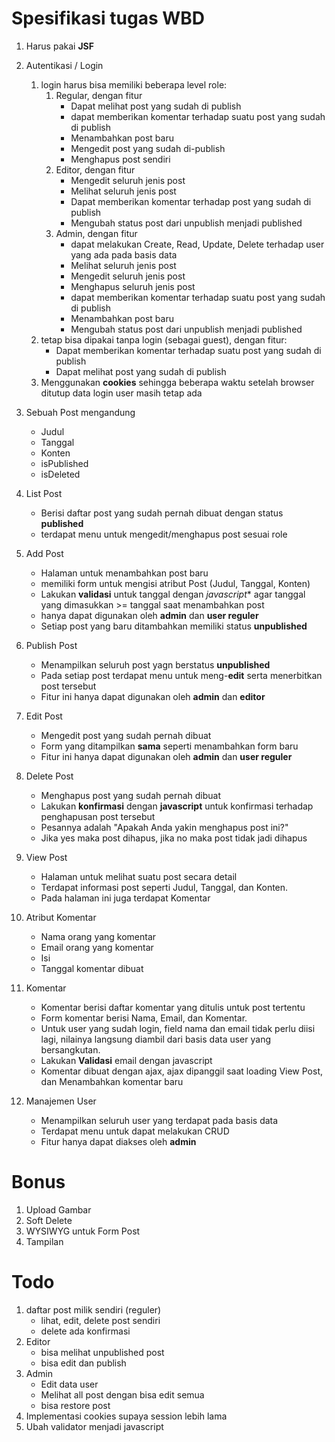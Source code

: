 Spesifikasi tugas WBD
=====================
1. Harus pakai **JSF**

1. Autentikasi / Login
    1. login harus bisa memiliki beberapa level role:
        1. Regular, dengan fitur
            * Dapat melihat post yang sudah di publish
            * dapat memberikan komentar terhadap suatu post yang sudah di 
              publish
            * Menambahkan post baru
            * Mengedit post yang sudah di-publish
            * Menghapus post sendiri
        1. Editor, dengan fitur
            * Mengedit seluruh jenis post
            * Melihat seluruh jenis post
            * Dapat memberikan komentar terhadap post yang sudah di publish
            * Mengubah status post dari unpublish menjadi published
        1. Admin, dengan fitur
            * dapat melakukan Create, Read, Update, Delete terhadap user yang 
              ada pada basis data
            * Melihat seluruh jenis post
            * Mengedit seluruh jenis post
            * Menghapus seluruh jenis post
            * dapat memberikan komentar terhadap suatu post yang sudah di
              publish
            * Menambahkan post baru
            * Mengubah status post dari unpublish menjadi published
    1. tetap bisa dipakai tanpa login (sebagai guest), dengan fitur:
        * Dapat memberikan komentar terhadap suatu post yang sudah di publish
        * Dapat melihat post yang sudah di publish
    1. Menggunakan **cookies** sehingga beberapa waktu setelah browser ditutup 
       data login user masih tetap ada
    
1. Sebuah Post mengandung
    * Judul
    * Tanggal
    * Konten
    * isPublished
    * isDeleted

1. List Post
    * Berisi daftar post yang sudah pernah dibuat dengan status **published**
    * terdapat menu untuk mengedit/menghapus post sesuai role
    
1. Add Post
    * Halaman untuk menambahkan post baru
    * memiliki form untuk mengisi atribut Post (Judul, Tanggal, Konten)
    * Lakukan **validasi** untuk tanggal dengan *javascript** agar tanggal yang
      dimasukkan >= tanggal saat menambahkan post
    * hanya dapat digunakan oleh **admin** dan **user reguler**
    * Setiap post yang baru ditambahkan memiliki status **unpublished**

1. Publish Post 
    * Menampilkan seluruh post yagn berstatus **unpublished**
    * Pada setiap post terdapat menu untuk meng-**edit** serta menerbitkan post 
      tersebut
    * Fitur ini hanya dapat digunakan oleh **admin** dan **editor**
    
1. Edit Post
    * Mengedit post yang sudah pernah dibuat
    * Form yang ditampilkan **sama** seperti menambahkan form baru
    * Fitur ini hanya dapat digunakan oleh **admin** dan **user reguler**
    
1. Delete Post
    * Menghapus post yang sudah pernah dibuat
    * Lakukan **konfirmasi** dengan **javascript** untuk konfirmasi terhadap 
      penghapusan post tersebut
    * Pesannya adalah "Apakah Anda yakin menghapus post ini?"
    * Jika yes maka post dihapus, jika no maka post tidak jadi dihapus

1. View Post
    * Halaman untuk melihat suatu post secara detail
    * Terdapat informasi post seperti Judul, Tanggal, dan Konten.
    * Pada halaman ini juga terdapat Komentar

1. Atribut Komentar
    * Nama orang yang komentar
    * Email orang yang komentar
    * Isi
    * Tanggal komentar dibuat

1. Komentar
    * Komentar berisi daftar komentar yang ditulis untuk post tertentu
    * Form komentar berisi Nama, Email, dan Komentar.
    * Untuk user yang sudah login, field nama dan email tidak perlu diisi lagi,
      nilainya langsung diambil dari basis data user yang bersangkutan.
    * Lakukan **Validasi** email dengan javascript
    * Komentar dibuat dengan ajax, ajax dipanggil saat loading View Post, dan 
      Menambahkan komentar baru

1. Manajemen User
    * Menampilkan seluruh user yang terdapat pada basis data
    * Terdapat menu untuk dapat melakukan CRUD
    * Fitur hanya dapat diakses oleh **admin**


Bonus
=====
1. Upload Gambar
1. Soft Delete
1. WYSIWYG untuk Form Post
1. Tampilan

Todo
====
1. daftar post milik sendiri (reguler)
    * lihat, edit, delete post sendiri
    * delete ada konfirmasi
1. Editor
    * bisa melihat unpublished post
    * bisa edit dan publish
1. Admin
    * Edit data user
    * Melihat all post dengan bisa edit semua
    * bisa restore post
1. Implementasi cookies supaya session lebih lama
2. Ubah validator menjadi javascript
